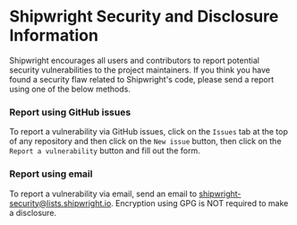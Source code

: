 # Shipwright Security and Disclosure Information

Shipwright encourages all users and contributors to report potential security vulnerabilities to the project maintainers.
If you think you have found a security flaw related to Shipwright's code, please send a report using one of the below methods.

### Report using GitHub issues

To report a vulnerability via GitHub issues, click on the `Issues` tab at the top of any repository and then click on the `New issue` button, then click on the `Report a vulnerability` button and fill out the form.

### Report using email

To report a vulnerability via email, send an email to shipwright-security@lists.shipwright.io.
Encryption using GPG is NOT required to make a disclosure.
